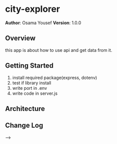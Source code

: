 # city-explorer


**Author**: Osama Yousef
**Version**: 1.0.0 

## Overview
<!-- Provide a high level overview of what this application is and why you are building it, beyond the fact that it's an assignment for this class. (i.e. What's your problem domain?) -->
this app is about how to use api and get data from it.

## Getting Started
<!-- What are the steps that a user must take in order to build this app on their own machine and get it running? -->
1. install required package(express, dotenv)
2. test if library install 
3. write port in .env
4. write code in server.js 

## Architecture
<!-- Provide a detailed description of the application design. What technologies (languages, libraries, etc) you're using, and any other relevant design information. -->

## Change Log
<!-- Use this area to document the iterative changes made to your application as each feature is successfully implemented. Use time stamps. Here's an examples:

01-01-2001 4:59pm - Application now has a fully-functional express server, with a GET route for the location resource.

## Credits and Collaborations
<!-- Give credit (and a link) to other people or resources that helped you build this application. -->
-->
